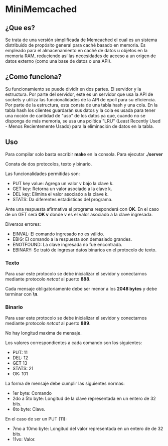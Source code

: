 # MiniMemcached

## ¿Que es?
Se trata de una versión simplificada de Memcached el cual es un sistema distribuido de propósito general para caché basado en memoria. Es empleado para el almacenamiento en caché de datos u objetos en la memoria RAM, reduciendo así las necesidades de acceso a un origen de datos externo (como una base de datos o una API).

## ¿Como funciona?
Su funcionamiento se puede dividir en dos partes. El servidor y la estructura.
Por parte del servidor, este es un servidor que usa la API de sockets y utiliza las funcionalidades de la API de epoll para su eficiencia.
Por parte de la estructura, esta consta de una tabla hash y una cola. En la tabla hash los clientes guardarán sus datos y la cola es usada para tener una noción de cantidad de "uso" de los datos ya que, cuando no se disponga de más memoria, se usa una política "LRU" (Least Recently Used - Menos Recientemente Usado) para la eliminación de datos en la tabla.

## Uso

Para compilar solo basta escribir **make** en la consola.
Para ejecutar **./server**

Consta de dos protocolos, texto y binario.

Las funcionalidades permitidas son:

- PUT key value: Agrega un valor v bajo la clave k.
- GET key: Retorna un valor asociado a la clave k.
- DEL key: Elimina el valor asociado a la clave k.
- STATS: Da diferentes estadisticas del programa.

Ante una respuesta afirmativa el programa responderá con **OK**. En el caso de un GET será **OK v** donde v es el valor asociado a la clave ingresada.

Diversos errores:

- EINVAL: El comando ingresado no es válido.
- EBIG: El comando a la respuesta son demasiado grandes.
- ENOTFOUND: La clave ingresada no fué encontrada.
- EBINARY: Se trató de ingresar datos binarios en el protocolo de texto.

### Texto
Para usar este protocolo se debe inicializar el sevidor y conectarnos mediante protocolo *netcat* al puerto **888**.

Cada mensaje obligatoriamente debe ser menor a los **2048 bytes** y debe terminar con **\n**.

### Binario
Para usar este protocolo se debe inicializar el sevidor y conectarnos mediante protocolo *netcat* al puerto **889**.

No hay longitud maxima de mensaje.

Los valores correspondientes a cada comando son los siguientes:

- PUT: 11
- DEL: 12
- GET 13
- STATS: 21
- OK: 101

La forma de mensaje debe cumplir las siguientes normas:

- 1er byte: Comando
- 2do a 5to byte: Longitud de la clave representada en un entero de 32 bits.
- 6to byte: Clave.

En el caso de ser un PUT (11):

- 7mo a 10mo byte: Longitud del valor representada en un entero de de 32 bits.
- 11vo: Valor.
